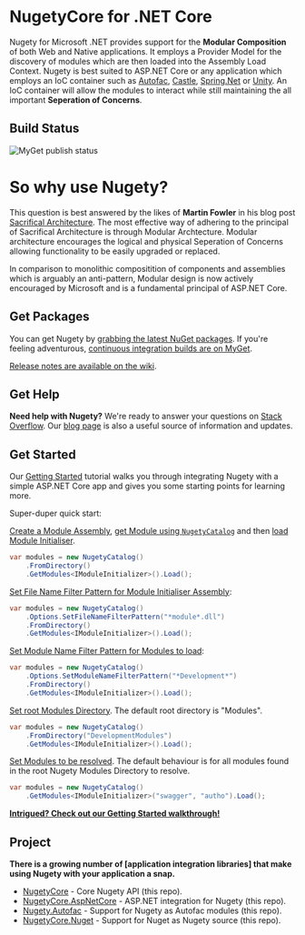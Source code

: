 # NugetyCore for .NET Core

Nugety for Microsoft .NET provides support for the **Modular Composition** of both Web and Native applications. It employs a Provider Model for the discovery of modules which are then loaded into the Assembly Load Context. Nugety is best suited to ASP.NET Core or any application which employs an IoC container such as [Autofac](https://autofac.org), [Castle](http://www.castleproject.org/container/index.html), [Spring.Net](http://www.springframework.net/) or [Unity](http://unity.codeplex.com/). An IoC container will allow the modules to interact while still maintaining the all important **Seperation of Concerns**.
 
## Build Status
![MyGet publish status](https://www.myget.org/BuildSource/Badge/nugety?identifier=751a41fc-bba0-4db0-951c-2633cb3ae9c0)

# So why use Nugety?

This question is best answered by the likes of **Martin Fowler** in his blog post [Sacrifical Architecture](http://martinfowler.com/bliki/SacrificialArchitecture.html). The most effective way of adhering to the principal of Sacrifical Architecture is through Modular Archtecture. Modular architecture encourages the logical and physical Seperation of Concerns allowing functionality to be easily upgraded or replaced.

In comparison to monolithic compositition of components and assemblies which is arguably an anti-pattern, Modular design is now actively encouraged by Microsoft and is a fundamental principal of ASP.NET Core. 

## Get Packages

You can get Nugety by [grabbing the latest NuGet packages](https://www.myget.org/feed/Packages/nugety-core). If you're feeling adventurous, [continuous integration builds are on MyGet](https://www.myget.org/gallery/nugety-core).

[Release notes are available on the wiki](https://github.com/thinkabouthub/nugety/wiki).

## Get Help

**Need help with Nugety?** We're ready to answer your questions on [Stack Overflow](http://stackoverflow.com/questions/tagged/nugety). Our [blog page](https://thinkabout.ghost.io/) is also a useful source of information and updates.

## Get Started

Our [Getting Started](https://github.com/thinkabouthub/Nugety/wiki/getting-started/) tutorial walks you through integrating Nugety with a simple ASP.NET Core app and gives you some starting points for learning more.

Super-duper quick start:

[Create a Module Assembly](https://github.com/thinkabouthub/Nugety/wiki/create-module/), [get Module using `NugetyCatalog`](https://github.com/thinkabouthub/Nugety/wiki/get-module/) and then [load Module Initialiser](https://github.com/thinkabouthub/Nugety/wiki/load-module/).

```C#
var modules = new NugetyCatalog()
	.FromDirectory()
	.GetModules<IModuleInitializer>().Load();
```

[Set File Name Filter Pattern for Module Initialiser Assembly](https://github.com/thinkabouthub/Nugety/wiki/SetFileNameFilterPattern/):

```C#
var modules = new NugetyCatalog()
	.Options.SetFileNameFilterPattern("*module*.dll")
	.FromDirectory()
	.GetModules<IModuleInitializer>().Load();
```

[Set Module Name Filter Pattern for Modules to load](https://github.com/thinkabouthub/Nugety/wiki/SetModuleNameFilterPattern/):

```C#
var modules = new NugetyCatalog()
	.Options.SetModuleNameFilterPattern("*Development*")
	.FromDirectory()
	.GetModules<IModuleInitializer>().Load();
```

[Set root Modules Directory](https://github.com/thinkabouthub/Nugety/wiki/FromDirectory/). The default root directory is "Modules".

```C#
var modules = new NugetyCatalog()
	.FromDirectory("DevelopmentModules")
	.GetModules<IModuleInitializer>().Load();
```

[Set Modules to be resolved](https://github.com/thinkabouthub/Nugety/wiki/FromDirectory/). The default behaviour is for all modules found in the root Nugety Modules Directory to resolve.

```C#
var modules = new NugetyCatalog()
	.GetModules<IModuleInitializer>("swagger", "autho").Load();
```

**[Intrigued? Check out our Getting Started walkthrough!](https://github.com/thinkabouthub/Nugety/wiki/getting-started/)**

## Project

**There is a growing number of [application integration libraries] that make using Nugety with your application a snap.**

- [NugetyCore](https://www.myget.org/feed/nugety-core/package/nuget/NugetyCore) - Core Nugety API (this repo).
- [NugetyCore.AspNetCore](https://www.myget.org/feed/nugety-core/package/nuget/NugetyCore.AspNetCore) - ASP.NET integration for Nugety (this repo).
- [Nugety.Autofac](https://github.com/thinkabouthub/nugety) - Support for Nugety as Autofac modules (this repo).
- [NugetyCore.Nuget](https://www.myget.org/feed/nugety-core/package/nuget/NugetyCore.Nuget) - Support for Nuget as Nugety source (this repo).